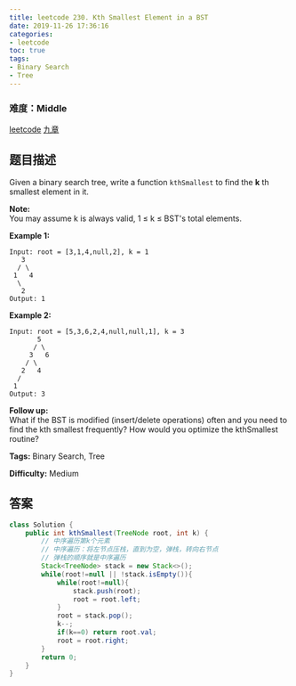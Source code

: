 ```yaml
---
title: leetcode 230. Kth Smallest Element in a BST
date: 2019-11-26 17:36:16
categories:
- leetcode
toc: true
tags:
- Binary Search
- Tree
---
```

### 难度：Middle

<a href="https://leetcode.com/problems/kth-smallest-element-in-a-bst/">leetcode</a>
<a href="https://www.jiuzhang.com/solution/kth-smallest-element-in-a-bst/">九章</a>
## 题目描述
Given a binary search tree, write a function `kthSmallest` to find the **k**
th smallest element in it.

**Note:**  
You may assume k is always valid, 1 ≤ k ≤ BST's total elements.

**Example 1:**
        
    Input: root = [3,1,4,null,2], k = 1
       3
      / \
     1   4
      \
       2
    Output: 1

**Example 2:**
        
    Input: root = [5,3,6,2,4,null,null,1], k = 3
           5
          / \
         3   6
        / \
       2   4
      /
     1
    Output: 3
    

**Follow up:**  
What if the BST is modified (insert/delete operations) often and you need to
find the kth smallest frequently? How would you optimize the kthSmallest
routine?


**Tags:** Binary Search, Tree

**Difficulty:** Medium
## 答案
<!--more-->
```java
class Solution {
    public int kthSmallest(TreeNode root, int k) {
        // 中序遍历第k个元素
        // 中序遍历：将左节点压栈，直到为空，弹栈，转向右节点
        // 弹栈的顺序就是中序遍历
        Stack<TreeNode> stack = new Stack<>();
        while(root!=null || !stack.isEmpty()){
            while(root!=null){
                stack.push(root);
                root = root.left;
            }
            root = stack.pop();
            k--;
            if(k==0) return root.val;
            root = root.right;
        }
        return 0;
    }
}
```
